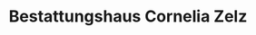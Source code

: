 ---
title: "Bestattungshaus Cornelia Zelz"
url: /krefeld/bestattungshaus-cornelia-zelz/
shop: Bestattungen
---